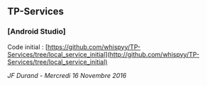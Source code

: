 ## TP-Services

### [Android Studio]



Code initial : 
[https://github.com/whispyy/TP-Services/tree/local_service_initial](http://github.com/whispyy/TP-Services/tree/local_service_initial)




*JF Durand - Mercredi 16 Novembre 2016*